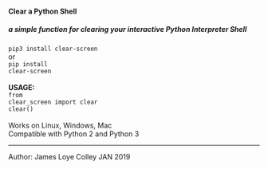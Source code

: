 #### Clear a Python Shell
##### a simple function for clearing your interactive Python Interpreter Shell
<code>pip3 install clear-screen</code>
<br>
or
<br>
<code>pip install clear-screen</code>
<br><br>
<strong>USAGE:</strong>
<br>
<code>from clear_screen import clear</code><br>
<code>clear()</code><br>
<br>
Works on Linux, Windows, Mac
<br>
Compatible with Python 2 and Python 3
<br>
<hr>
Author: James Loye Colley JAN 2019
